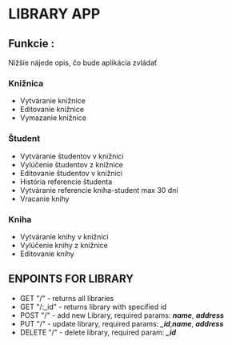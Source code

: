 # LIBRARY APP

## Funkcie :

Nižšie nájede opis, čo bude aplikácia zvládať

### Knižnica

- Vytváranie knižnice
- Editovanie knižnice
- Vymazanie knižnice

### Študent

- Vytváranie študentov v knižnici
- Vylúčenie študentov z knižnice
- Editovanie študentov v knižnici
- História referencie študenta
- Vytváranie referencie kniha-student max 30 dní
- Vracanie knihy

### Kniha

- Vytváranie knihy v knižnici
- Vylúčenie knihy z knižnice
- Editovanie knihy

## ENPOINTS FOR LIBRARY

- GET "/" - returns all libraries
- GET "/:\_id" - returns library with specified id
- POST "/" - add new Library, required params: **_name_**, **_address_**
- PUT "/" - update library, required params: **_\_id_**,**_name_**, **_address_**
- DELETE "/" - delete library, required param: **_\_id_**
